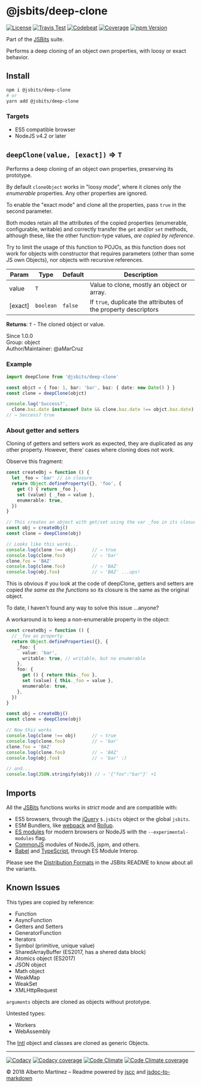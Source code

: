 # @jsbits/deep-clone

[![License][license-badge]](LICENSE)
[![Travis Test][travis-badge]][travis-url]
[![Codebeat][codebeat-badge]][codebeat-url]
[![Coverage][codecov-badge]][codecov-url]
[![npm Version][npm-badge]][npm-url]

Part of the [JSBits][jsbits-url] suite.

Performs a deep cloning of an object own properties, with loosy or exact behavior.

## Install

```bash
npm i @jsbits/deep-clone
# or
yarn add @jsbits/deep-clone
```

### Targets

- ES5 compatible browser
- NodeJS v4.2 or later

## `deepClone(value, [exact])` ⇒ `T` 

Performs a deep cloning of an object own properties, preserving its
prototype.

By default `cloneObject` works in "loosy mode", where it clones only
the _enumerable_ properties. Any other properties are ignored.

To enable the "exact mode" and clone all the properties, pass `true`
in the second parameter.

Both modes retain all the attributes of the copied properties (enumerable,
configurable, writable) and correctly transfer the `get` and/or `set`
methods, although these, like the other function-type values,
_are copied by reference_.

Try to limit the usage of this function to POJOs, as this function does not
work for objects with constructor that requires parameters (other than
some JS own Objects), nor objects with recursive references.

| Param | Type | Default | Description |
| --- | --- | --- | --- |
| value | `T` |  | Value to clone, mostly an object or array. |
| \[exact] | `boolean` | `false` | If `true`, duplicate the attributes of the property descriptors |

**Returns**: `T` - The cloned object or value.  

Since 1.0.0<br>
Group: object<br>
Author/Maintainer: @aMarCruz<br>

### Example

```ts
import deepClone from '@jsbits/deep-clone'

const objct = { foo: 1, bar: 'bar', baz: { date: new Date() } }
const clone = deepClone(objct)

console.log('Success?',
  clone.baz.date instanceof Date && clone.baz.date !== objct.baz.date)
// ⇒ Seccess? true
```

### About getter and setters

Cloning of getters and setters work as expected, they are duplicated as any other property. However, there' cases where cloning does not work.

Observe this fragment:

```ts
const createObj = function () {
  let _foo = 'bar' // in closure
  return Object.defineProperty({}, 'foo', {
    get () { return _foo },
    set (value) { _foo = value },
    enumerable: true,
  })
}

// This creates an object with get/set using the var _foo in its closure
const obj = createObj()
const clone = deepClone(obj)

// Looks like this works...
console.log(clone !== obj)      // ⇒ true
console.log(clone.foo)          // ⇒ 'bar'
clone.foo = 'BAZ'
console.log(clone.foo)          // ⇒ 'BAZ'
console.log(obj.foo)            // ⇒ 'BAZ' ...ups!
```

This is obvious if you look at the code of deepClone, getters and setters are copied _the same as the functions_ so its closure is the same as the original object.

To date, I haven't found any way to solve this issue ...anyone?

A workaround is to keep a non-enumerable property in the object:

```ts
const createObj = function () {
  // _foo as property
  return Object.defineProperties({}, {
    _foo: {
      value: 'bar',
      writable: true, // writable, but no enumerable
    },
    foo: {
      get () { return this._foo },
      set (value) { this._foo = value },
      enumerable: true,
    },
  })
}

const obj = createObj()
const clone = deepClone(obj)

// Now this works
console.log(clone !== obj)      // ⇒ true
console.log(clone.foo)          // ⇒ 'bar'
clone.foo = 'BAZ'
console.log(clone.foo)          // ⇒ 'BAZ'
console.log(obj.foo)            // ⇒ 'bar' :)

// and...
console.log(JSON.stringify(obj)) // ⇒ '{"foo":"bar"}' +1
```

## Imports

All the [JSBits][jsbits-url] functions works in _strict mode_ and are compatible with:

- ES5 browsers, through the [jQuery](https://jquery.com/) `$.jsbits` object or the global `jsbits`.
- ESM Bundlers, like [webpack](http://webpack.github.io/) and [Rollup](https://rollupjs.org/).
- [ES modules](http://2ality.com/2014/09/es6-modules-final.html) for modern browsers or NodeJS with the `--experimental-modules` flag.
- [CommonJS](https://nodejs.org/docs/latest/api/modules.html#modules_modules) modules of NodeJS, jspm, and others.
- [Babel](https://babeljs.io/) and [TypeScript](www.typescriptlang.org/), through ES Module Interop.

Please see the [Distribution Formats][jsbits-formats] in the JSBits README to know about all the variants.

## Known Issues

This types are copied by reference:

- Function
- AsyncFunction
- Getters and Setters
- GeneratorFunction
- Iterators
- Symbol (primitive, unique value)
- SharedArrayBuffer (ES2017, has a shered data block)
- Atomics object (ES2017)
- JSON object
- Math object
- WeakMap
- WeakSet
- XMLHttpRequest

`arguments` objects are cloned as objects without prototype.

Untested types:

- Workers
- WebAssembly

The [Intl](https://developer.mozilla.org/en-US/docs/Web/JavaScript/Reference/Global_Objects/Intl) object and classes are cloned as generic Objects.

---
[![Codacy][codacy-badge]][codacy-url]
[![Codacy coverage][codacyc-badge]][codacyc-url]
[![Code Climate][climate-badge]][climate-url]
[![Code Climate coverage][climatec-badge]][climatec-url]

&copy; 2018 Alberto Martínez &ndash; Readme powered by [jscc](https://github.com/aMarCruz/jscc) and [jsdoc-to-markdown](https://github.com/75lb/jsdoc-to-markdown)

[license-badge]:  https://img.shields.io/badge/license-BSD%202--Clause-blue.svg
[npm-badge]:      https://img.shields.io/npm/v/@jsbits/deep-clone.svg
[npm-url]:        https://www.npmjs.com/package/@jsbits/deep-clone
[travis-badge]:   https://travis-ci.org/ProJSLib/jsbits.svg?branch=master
[travis-url]:     https://travis-ci.org/ProJSLib/jsbits
[codebeat-badge]: https://codebeat.co/badges/5b07ccc1-be43-41d8-aeaf-eee1913d4173
[codebeat-url]:   https://codebeat.co/projects/github-com-projslib-jsbits-master
[codacy-badge]:   https://api.codacy.com/project/badge/Grade/0d842f1b749340ec90277fb3b2da4e86
[codacy-url]:     https://www.codacy.com/app/ProJSLib/jsbits?utm_source=github.com&amp;utm_medium=referral&amp;utm_content=ProJSLib/jsbits&amp;utm_campaign=Badge_Grade
[codacyc-badge]:  https://api.codacy.com/project/badge/Coverage/0d842f1b749340ec90277fb3b2da4e86
[codacyc-url]:    https://www.codacy.com/app/ProJSLib/jsbits?utm_source=github.com&utm_medium=referral&utm_content=ProJSLib/jsbits&utm_campaign=Badge_Coverage
[codecov-badge]:  https://codecov.io/gh/ProJSLib/jsbits/branch/master/graph/badge.svg
[codecov-url]:    https://codecov.io/gh/ProJSLib/jsbits
[climate-badge]:  https://api.codeclimate.com/v1/badges/e991c05e8a92448d30f0/maintainability
[climate-url]:    https://codeclimate.com/github/ProJSLib/jsbits/maintainability
[climatec-badge]: https://api.codeclimate.com/v1/badges/e991c05e8a92448d30f0/test_coverage
[climatec-url]:   https://codeclimate.com/github/ProJSLib/jsbits/test_coverage
[jsbits-url]:     https://github.com/ProJSLib/jsbits
[jsbits-formats]: https://github.com/ProJSLib/jsbits#distribution-formats
